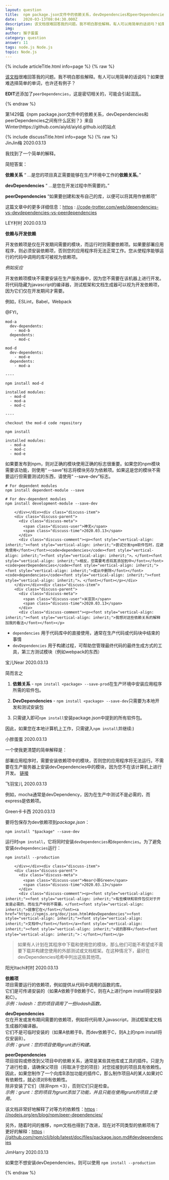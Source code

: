 ```yaml
---
layout: question
title:  npm package.json文件中的依赖关系，devDependencies和peerDependencies之间有什么区别？
date:   2020-03-13T08:04:30.000Z
description: 该文档很难回答我的问题。我不明白那些解释。有人可以用简单的话说吗？如果很难选择简单的单词，也许还有例子？EDIT还添加了peerDependencie...
img: 
author: 猴子蛋蛋
category: question
answer: 11
tags: node.js Node.js
topic: Node.js
---
```

<div class="article-root">
  <div class="article">
    {% include articleTitle.html info=page %}
    {% raw %}
    <div class="article-content"><p><a href="https://docs.npmjs.com/files/package.json" rel="noreferrer"><font style="vertical-align: inherit;"><font style="vertical-align: inherit;">该文档</font></font></a><font style="vertical-align: inherit;"><font style="vertical-align: inherit;">很难回答我的问题。</font><font style="vertical-align: inherit;">我不明白那些解释。</font><font style="vertical-align: inherit;">有人可以用简单的话说吗？</font><font style="vertical-align: inherit;">如果很难选择简单的单词，也许还有例子？</font></font></p>

<p><strong><font style="vertical-align: inherit;"><font style="vertical-align: inherit;">EDIT</font></font></strong><font style="vertical-align: inherit;"><font style="vertical-align: inherit;">还添加了</font></font><code>peerDependencies</code><font style="vertical-align: inherit;"><font style="vertical-align: inherit;">，这是密切相关的，可能会引起混乱。</font></font></p></div>
    {% endraw %}
  </div>
  <p class="winter_mark">第1429篇《npm package.json文件中的依赖关系，devDependencies和peerDependencies之间有什么区别？》来自Winter(https://github.com/aiyld/aiyld.github.io)的站点</p>
  <div class="discuss-wrapper">
    {% include discussTitle.html info=page %}
    {% raw %}
    <div class="discuss-item">
        <div class="discuss-parent">
          <div class="discuss-meta">
            <span class="discuss-user">JinJin梅</span>
            <span class="discuss-time">2020.03.13</span>
          </div>
          <div class="discuss-comment"><p><font style="vertical-align: inherit;"><font style="vertical-align: inherit;">我找到了一个简单的解释。 </font></font></p>

<p><font style="vertical-align: inherit;"><font style="vertical-align: inherit;">简短答案：</font></font></p>

<p><strong><font style="vertical-align: inherit;"><font style="vertical-align: inherit;">依赖关系</font></font></strong><font style="vertical-align: inherit;"><font style="vertical-align: inherit;"> 
“ ...是您的项目真正需要能够在生产环境中工作的</font><strong><font style="vertical-align: inherit;">依赖关系</font></strong><font style="vertical-align: inherit;">。”</font></font></p>

<p><strong><font style="vertical-align: inherit;"><font style="vertical-align: inherit;">devDependencies</font></font></strong><font style="vertical-align: inherit;"><font style="vertical-align: inherit;"> 
“ ...是您在开发过程中所需要的。”</font></font></p>

<p><strong><font style="vertical-align: inherit;"><font style="vertical-align: inherit;">peerDependencies</font></font></strong><font style="vertical-align: inherit;"><font style="vertical-align: inherit;"> 
“如果要创建和发布自己的库，以便可以将其用作依赖项”</font></font></p>

<p><font style="vertical-align: inherit;"><font style="vertical-align: inherit;">这篇文章中的更多详细信息：</font><a href="https://code-trotter.com/web/dependencies-vs-devdependencies-vs-peerdependencies" rel="nofollow noreferrer"><font style="vertical-align: inherit;">https</font></a><font style="vertical-align: inherit;"> :
 </font></font><a href="https://code-trotter.com/web/dependencies-vs-devdependencies-vs-peerdependencies" rel="nofollow noreferrer"><font style="vertical-align: inherit;"><font style="vertical-align: inherit;">//code-trotter.com/web/dependencies-vs-devdependencies-vs-peerdependencies</font></font></a></p></div>
        </div></div><div class="discuss-item">
        <div class="discuss-parent">
          <div class="discuss-meta">
            <span class="discuss-user">LEY村村</span>
            <span class="discuss-time">2020.03.13</span>
          </div>
          <div class="discuss-comment"><p><strong><font style="vertical-align: inherit;"><font style="vertical-align: inherit;">依赖与开发依赖</font></font></strong></p>

<p><font style="vertical-align: inherit;"><font style="vertical-align: inherit;">开发依赖项是仅在开发期间需要的模块，而运行时则需要依赖项。</font><font style="vertical-align: inherit;">如果要部署应用程序，则必须安装依赖项，否则您的应用程序将无法正常工作。</font><font style="vertical-align: inherit;">您从使程序能够运行的代码中调用的库可被视为依赖项。</font></font></p>

<p><em><font style="vertical-align: inherit;"><font style="vertical-align: inherit;">例如反应</font></font></em></p>

<p><font style="vertical-align: inherit;"><font style="vertical-align: inherit;">开发依赖项模块不需要安装在生产服务器中，因为您不需要在该机器上进行开发。将代码隐藏为javascript的编译器，测试框架和文档生成器可以视为开发依赖项，因为它们仅在开发期间才需要。</font></font></p>

<p><font style="vertical-align: inherit;"><font style="vertical-align: inherit;">例如，ESLint，Babel，Webpack</font></font></p>

<p><font style="vertical-align: inherit;"><font style="vertical-align: inherit;">@FYI，</font></font></p>

<pre><code>mod-a<font></font>
  dev-dependents:<font></font>
    - mod-b<font></font>
  dependents:<font></font>
    - mod-c<font></font>
<font></font>
mod-d<font></font>
﻿  dev-dependents:<font></font>
    - mod-e<font></font>
  dependents:<font></font>
    - mod-a<font></font>
<font></font>
----<font></font>
<font></font>
npm install mod-d<font></font>
<font></font>
installed modules:<font></font>
  - mod-d<font></font>
  - mod-a<font></font>
  - mod-c<font></font>
<font></font>
----<font></font>
<font></font>
checkout the mod-d code repository<font></font>
<font></font>
npm install<font></font>
<font></font>
installed modules:<font></font>
  - mod-a<font></font>
  - mod-c<font></font>
  - mod-e<font></font>
</code></pre>

<p><font style="vertical-align: inherit;"><font style="vertical-align: inherit;">如果要发布到npm，则对正确的模块使用正确的标志很重要。</font><font style="vertical-align: inherit;">如果您的npm模块需要该功能，则使用“ --save”标志将模块另存为依赖项。</font><font style="vertical-align: inherit;">如果这是您的模块不需要运行但需要测试的东西，请使用“ --save-dev”标志。</font></font></p>

<pre><code># For dependent modules<font></font>
﻿npm install dependent-module --save<font></font>
<font></font>
﻿# For dev-dependent modules<font></font>
np﻿m install development-module --save-dev<font></font>
</code></pre></div>
        </div></div><div class="discuss-item">
        <div class="discuss-parent">
          <div class="discuss-meta">
            <span class="discuss-user">神无</span>
            <span class="discuss-time">2020.03.13</span>
          </div>
          <div class="discuss-comment"><p><font style="vertical-align: inherit;"><font style="vertical-align: inherit;">尝试分发npm软件包时，应避免使用</font></font><code>dependencies</code><font style="vertical-align: inherit;"><font style="vertical-align: inherit;">。</font><font style="vertical-align: inherit;">相反，您需要考虑将其添加到中</font></font><code>peerDependencies</code><font style="vertical-align: inherit;"><font style="vertical-align: inherit;">或从中删除</font></font><code>dependencies</code><font style="vertical-align: inherit;"><font style="vertical-align: inherit;">。</font></font></p></div>
        </div></div><div class="discuss-item">
        <div class="discuss-parent">
          <div class="discuss-meta">
            <span class="discuss-user">米亚凯</span>
            <span class="discuss-time">2020.03.13</span>
          </div>
          <div class="discuss-comment"><p><font style="vertical-align: inherit;"><font style="vertical-align: inherit;">我想对这些依赖关系的解释加我的看法</font></font></p>

<ul>
<li><code>dependencies</code><font style="vertical-align: inherit;"><font style="vertical-align: inherit;"> 用于代码库中的直接使用，通常在生产代码或代码块中结束的事情</font></font></li>
<li><code>devDependencies</code><font style="vertical-align: inherit;"><font style="vertical-align: inherit;"> 用于构建过程，可帮助您管理最终代码的最终生成方式的工具，第三方测试模块（例如webpack的东西）</font></font></li>
</ul></div>
        </div></div><div class="discuss-item">
        <div class="discuss-parent">
          <div class="discuss-meta">
            <span class="discuss-user">宝儿Near</span>
            <span class="discuss-time">2020.03.13</span>
          </div>
          <div class="discuss-comment"><p><font style="vertical-align: inherit;"><font style="vertical-align: inherit;">简而言之</font></font></p>

<ol>
<li><p><strong><font style="vertical-align: inherit;"><font style="vertical-align: inherit;">依赖关系</font></font></strong><font style="vertical-align: inherit;"><font style="vertical-align: inherit;"> -   </font></font><code>npm install &lt;package&gt; --save-prod</code><font style="vertical-align: inherit;"><font style="vertical-align: inherit;">在生产环境中安装应用程序所需的软件包。</font></font></p></li>
<li><p><strong><font style="vertical-align: inherit;"><font style="vertical-align: inherit;">DevDependencies</font></font></strong><font style="vertical-align: inherit;"><font style="vertical-align: inherit;"> -   </font></font><code>npm install &lt;package&gt; --save-dev</code><font style="vertical-align: inherit;"><font style="vertical-align: inherit;">只需要为本地开发和测试安装包</font></font></p></li>
<li><p><font style="vertical-align: inherit;"><font style="vertical-align: inherit;">只需键入即可</font></font><code>npm install</code><font style="vertical-align: inherit;"><font style="vertical-align: inherit;">安装package.json中提到的所有软件包。</font></font></p></li>
</ol>

<p><font style="vertical-align: inherit;"><font style="vertical-align: inherit;">因此，如果您在本地计算机上工作，只需键入</font></font><code>npm install</code><font style="vertical-align: inherit;"><font style="vertical-align: inherit;">并继续:)</font></font></p></div>
        </div></div><div class="discuss-item">
        <div class="discuss-parent">
          <div class="discuss-meta">
            <span class="discuss-user">小胖蛋蛋</span>
            <span class="discuss-time">2020.03.13</span>
          </div>
          <div class="discuss-comment"><p><font style="vertical-align: inherit;"><font style="vertical-align: inherit;">一个使我更清楚的简单解释是：</font></font></p>

<p><font style="vertical-align: inherit;"><font style="vertical-align: inherit;">部署应用程序时，需要安装依赖项中的模块，否则您的应用程序将无法运行。</font><font style="vertical-align: inherit;">不需要在生产服务器上安装devDependencies中的模块，因为您不在该计算机上进行开发。
</font></font><a href="https://www.reddit.com/r/node/comments/1nticr/whats_the_difference_between_dependencies_and/" rel="noreferrer"><font style="vertical-align: inherit;"><font style="vertical-align: inherit;">链接</font></font></a></p></div>
        </div></div><div class="discuss-item">
        <div class="discuss-parent">
          <div class="discuss-meta">
            <span class="discuss-user">飞羽宝儿</span>
            <span class="discuss-time">2020.03.13</span>
          </div>
          <div class="discuss-comment"><p><font style="vertical-align: inherit;"><font style="vertical-align: inherit;">例如，mocha通常是devDependency，因为在生产中测试不是必需的，而express是依赖项。 </font></font></p></div>
        </div></div><div class="discuss-item">
        <div class="discuss-parent">
          <div class="discuss-meta">
            <span class="discuss-user">Green卡卡西</span>
            <span class="discuss-time">2020.03.13</span>
          </div>
          <div class="discuss-comment"><p><font style="vertical-align: inherit;"><font style="vertical-align: inherit;">要将包保存</font><font style="vertical-align: inherit;">为dev依赖项</font><font style="vertical-align: inherit;">到</font></font><em><font style="vertical-align: inherit;"><font style="vertical-align: inherit;">package.json</font></font></em><font style="vertical-align: inherit;"><font style="vertical-align: inherit;">：</font></font></p>

<pre><code>npm install "$package" --save-dev
</code></pre>

<p><font style="vertical-align: inherit;"><font style="vertical-align: inherit;">运行时</font></font><code>npm install</code><font style="vertical-align: inherit;"><font style="vertical-align: inherit;">，它将同时安装</font></font><code>devDependencies</code><font style="vertical-align: inherit;"><font style="vertical-align: inherit;">和</font></font><code>dependencies</code><font style="vertical-align: inherit;"><font style="vertical-align: inherit;">。</font><font style="vertical-align: inherit;">为了避免安装</font></font><code>devDependencies</code><font style="vertical-align: inherit;"><font style="vertical-align: inherit;">运行：</font></font></p>

<pre><code>npm install --production
</code></pre></div>
        </div></div><div class="discuss-item">
        <div class="discuss-parent">
          <div class="discuss-meta">
            <span class="discuss-user">Near小哥Green</span>
            <span class="discuss-time">2020.03.13</span>
          </div>
          <div class="discuss-comment"><p><font style="vertical-align: inherit;"><font style="vertical-align: inherit;">有些模块和软件包仅对于开发是必需的，而在生产中则不需要。</font><font style="vertical-align: inherit;">就像它在</font></font><a href="https://npmjs.org/doc/json.html#devDependencies"><font style="vertical-align: inherit;"><font style="vertical-align: inherit;">文档中</font></font></a><font style="vertical-align: inherit;"><font style="vertical-align: inherit;">说的那样</font><font style="vertical-align: inherit;">：</font></font></p>

<blockquote>
  <p><font style="vertical-align: inherit;"><font style="vertical-align: inherit;">如果有人计划在其程序中下载和使用您的模块，那么他们可能不希望或不需要下载并构建您使用的外部测试或文档框架。</font><font style="vertical-align: inherit;">在这种情况下，最好在devDependencies哈希中列出这些其他项。</font></font></p>
</blockquote></div>
        </div></div><div class="discuss-item">
        <div class="discuss-parent">
          <div class="discuss-meta">
            <span class="discuss-user">阳光Itachi村村</span>
            <span class="discuss-time">2020.03.13</span>
          </div>
          <div class="discuss-comment"><p><strong><font style="vertical-align: inherit;"><font style="vertical-align: inherit;">依赖项</font></font></strong><br><font style="vertical-align: inherit;"><font style="vertical-align: inherit;"> 
项目需要运行的依赖项，例如提供从代码中调用的函数的库。</font></font><br><font style="vertical-align: inherit;"><font style="vertical-align: inherit;">
它们是可传递安装的（如果A依赖于B依赖于C，则在A上进行npm install将安装B和C）。</font></font><br>
<em><font style="vertical-align: inherit;"><font style="vertical-align: inherit;">示例：lodash：您的项目调用了一些lodash函数。</font></font></em></p>

<p><strong><font style="vertical-align: inherit;"><font style="vertical-align: inherit;">devDependencies</font></font></strong><br><font style="vertical-align: inherit;"><font style="vertical-align: inherit;"> 
仅在开发或发布期间需要的依赖项，例如将代码带入javascript，测试框架或文档生成器的编译器。</font></font><br><font style="vertical-align: inherit;"><font style="vertical-align: inherit;">
它们不是可临时安装的（如果A依赖于B，而dev依赖于C，则A上的npm install将仅安装B）。</font></font><br>
<em><font style="vertical-align: inherit;"><font style="vertical-align: inherit;">示例：grunt：您的项目使用grunt进行构建。</font></font></em></p>

<p><strong><font style="vertical-align: inherit;"><font style="vertical-align: inherit;">peerDependencies</font></font></strong><br><font style="vertical-align: inherit;"><font style="vertical-align: inherit;"> 
项目挂钩或修改到父项目中的依赖关系，通常是某些其他库或工具的插件。</font><font style="vertical-align: inherit;">只是为了进行检查，请确保父项目（将取决于您的项目）对您挂接到的项目具有依赖性。</font><font style="vertical-align: inherit;">因此，如果您制作了一个向库B添加功能的插件C，那么制作项目A的某人如果对C有依赖性，就必须对B有依赖性。</font></font><br><font style="vertical-align: inherit;"><font style="vertical-align: inherit;">
除非安装了它们（除非npm &lt;3），否则它们只是检查。</font></font><br>
<em><font style="vertical-align: inherit;"><font style="vertical-align: inherit;">示例：grunt：您的项目为grunt添加了功能，并且只能在使用grunt的项目上使用。</font></font></em></p>

<p><font style="vertical-align: inherit;"><font style="vertical-align: inherit;">该文档非常好地解释了对等方的依赖性：</font><a href="https://nodejs.org/en/blog/npm/peer-dependencies/" rel="noreferrer"><font style="vertical-align: inherit;">https</font></a><font style="vertical-align: inherit;"> : </font></font><a href="https://nodejs.org/en/blog/npm/peer-dependencies/" rel="noreferrer"><font style="vertical-align: inherit;"><font style="vertical-align: inherit;">//nodejs.org/en/blog/npm/peer-dependencies/</font></font></a>  </p>

<p><font style="vertical-align: inherit;"><font style="vertical-align: inherit;">另外，随着时间的推移，npm文档也得到了改进，现在对不同类型的依赖项有了更好的解释：</font><a href="https://github.com/npm/cli/blob/latest/doc/files/package.json.md#devdependencies" rel="noreferrer"><font style="vertical-align: inherit;">https</font></a><font style="vertical-align: inherit;"> : </font></font><a href="https://github.com/npm/cli/blob/latest/doc/files/package.json.md#devdependencies" rel="noreferrer"><font style="vertical-align: inherit;"><font style="vertical-align: inherit;">//github.com/npm/cli/blob/latest/doc/files/package.json.md#devdependencies</font></font></a></p></div>
        </div></div><div class="discuss-item">
        <div class="discuss-parent">
          <div class="discuss-meta">
            <span class="discuss-user">JimHarry</span>
            <span class="discuss-time">2020.03.13</span>
          </div>
          <div class="discuss-comment"><p><font style="vertical-align: inherit;"><font style="vertical-align: inherit;">如果您不想安装devDependencies，则可以使用 </font></font><code>npm install --production</code> </p></div>
        </div></div>
    {% endraw %}
  </div>
<div>
